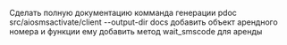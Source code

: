 Сделать полную документацию
комманда генерации pdoc src/aiosmsactivate/client --output-dir docs
добавить объект арендного номера и функции ему
добавить метод wait_smscode для аренды